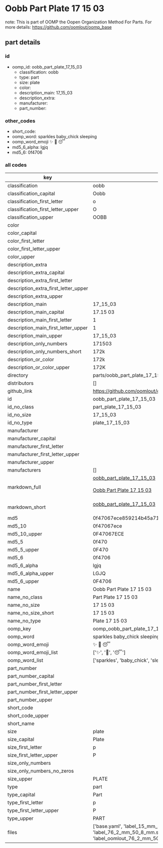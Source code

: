 # Oobb Part Plate 17 15 03  

note: This is part of OOMP the Oopen Organization Method For Parts. For more details: https://github.com/oomlout/oomp_base

##  part details





### id
* oomp_id: oobb_part_plate_17_15_03
  * classification: oobb
  * type: part
  * size: plate
  * color: 
  * description_main: 17_15_03
  * description_extra: 
  * manufacturer: 
  * part_number: 

### other_codes
* short_code: 
* oomp_word: sparkles baby_chick sleeping
* oomp_word_emoji :sparkles: :baby_chick: :sleeping:
* md5_6_alpha: lgjq
* md5_6: 0f4706

### all codes 
| key | value |  
| --- | --- |  
| classification | oobb |  
| classification_capital | Oobb |  
| classification_first_letter | o |  
| classification_first_letter_upper | O |  
| classification_upper | OOBB |  
| color |  |  
| color_capital |  |  
| color_first_letter |  |  
| color_first_letter_upper |  |  
| color_upper |  |  
| description_extra |  |  
| description_extra_capital |  |  
| description_extra_first_letter |  |  
| description_extra_first_letter_upper |  |  
| description_extra_upper |  |  
| description_main | 17_15_03 |  
| description_main_capital | 17.15 03 |  
| description_main_first_letter | 1 |  
| description_main_first_letter_upper | 1 |  
| description_main_upper | 17_15_03 |  
| description_only_numbers | 171503 |  
| description_only_numbers_short | 172k |  
| description_or_color | 172k |  
| description_or_color_upper | 172K |  
| directory | parts/oobb_part_plate_17_15_03 |  
| distributors | [] |  
| github_link | https://github.com/oomlout/oomlout_oomp_part_src/tree/main/parts/oobb_part_plate_17_15_03/working |  
| id | oobb_part_plate_17_15_03 |  
| id_no_class | part_plate_17_15_03 |  
| id_no_size | 17_15_03 |  
| id_no_type | plate_17_15_03 |  
| manufacturer |  |  
| manufacturer_capital |  |  
| manufacturer_first_letter |  |  
| manufacturer_first_letter_upper |  |  
| manufacturer_upper |  |  
| manufacturers | [] |  
| markdown_full | [oobb_part_plate_17_15_03](https://github.com/oomlout/oomlout_oomp_part_src/tree/main/parts/oobb_part_plate_17_15_03/working)<br>[](https://github.com/oomlout/oomlout_oomp_part_src/tree/main/parts/oobb_part_plate_17_15_03/working)<br>[Oobb Part Plate 17 15 03](https://github.com/oomlout/oomlout_oomp_part_src/tree/main/parts/oobb_part_plate_17_15_03/working)<br><br> |  
| markdown_short | [oobb_part_plate_17_15_03](https://github.com/oomlout/oomlout_oomp_part_src/tree/main/parts/oobb_part_plate_17_15_03/working)<br><br> |  
| md5 | 0f47067ece859214b45a71e98c47f4ea |  
| md5_10 | 0f47067ece |  
| md5_10_upper | 0F47067ECE |  
| md5_5 | 0f470 |  
| md5_5_upper | 0F470 |  
| md5_6 | 0f4706 |  
| md5_6_alpha | lgjq |  
| md5_6_alpha_upper | LGJQ |  
| md5_6_upper | 0F4706 |  
| name | Oobb Part Plate 17 15 03 |  
| name_no_class | Part Plate 17 15 03 |  
| name_no_size | 17 15 03 |  
| name_no_size_short | 17 15 03 |  
| name_no_type | Plate 17 15 03 |  
| oomp_key | oomp_oobb_part_plate_17_15_03 |  
| oomp_word | sparkles baby_chick sleeping |  
| oomp_word_emoji | :sparkles: :baby_chick: :sleeping: |  
| oomp_word_emoji_list | [':sparkles:', ':baby_chick:', ':sleeping:'] |  
| oomp_word_list | ['sparkles', 'baby_chick', 'sleeping'] |  
| part_number |  |  
| part_number_capital |  |  
| part_number_first_letter |  |  
| part_number_first_letter_upper |  |  
| part_number_upper |  |  
| short_code |  |  
| short_code_upper |  |  
| short_name |  |  
| size | plate |  
| size_capital | Plate |  
| size_first_letter | p |  
| size_first_letter_upper | P |  
| size_only_numbers |  |  
| size_only_numbers_no_zeros |  |  
| size_upper | PLATE |  
| type | part |  
| type_capital | Part |  
| type_first_letter | p |  
| type_first_letter_upper | P |  
| type_upper | PART |  
| files | ['base.yaml', 'label_15_mm_30_mm.pdf', 'label_15_mm_30_mm.svg', 'label_76_2_mm_50_8_mm.pdf', 'label_76_2_mm_50_8_mm.svg', 'label_oomlout_76_2_mm_50_8_mm.pdf', 'label_oomlout_76_2_mm_50_8_mm.svg', 'readme.md', 'working.json', 'working.yaml'] |  
